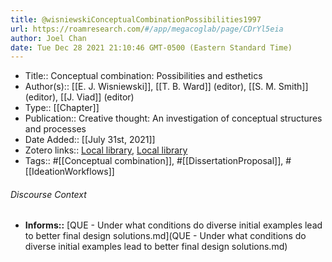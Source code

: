 ```yaml
---
title: @wisniewskiConceptualCombinationPossibilities1997
url: https://roamresearch.com/#/app/megacoglab/page/CDrYl5eia
author: Joel Chan
date: Tue Dec 28 2021 21:10:46 GMT-0500 (Eastern Standard Time)
---
```


- Title:: Conceptual combination: Possibilities and esthetics
- Author(s):: [[E. J. Wisniewski]], [[T. B. Ward]] (editor), [[S. M. Smith]] (editor), [[J. Viad]] (editor)
- Type:: [[Chapter]]
- Publication:: Creative thought: An investigation of conceptual structures and processes
- Date Added:: [[July 31st, 2021]]
- Zotero links:: [Local library](zotero://select/groups/2451508/items/59WAXW3T), [Local library](https://www.zotero.org/groups/2451508/items/59WAXW3T)
- Tags:: #[[Conceptual combination]], #[[DissertationProposal]], #[[IdeationWorkflows]]

###### Discourse Context

- **Informs::** [QUE - Under what conditions do diverse initial examples lead to better final design solutions.md](QUE - Under what conditions do diverse initial examples lead to better final design solutions.md)
